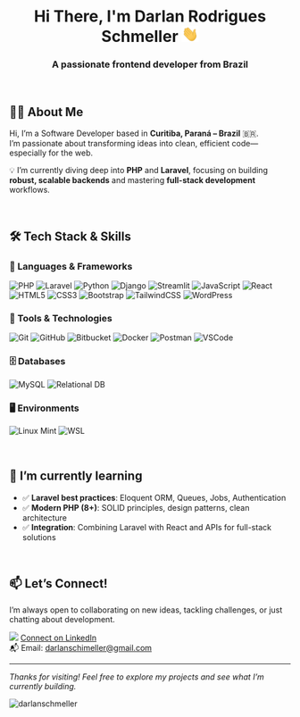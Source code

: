 <h1 align="center">Hi There, I'm Darlan Rodrigues Schmeller <img  src="https://raw.githubusercontent.com/ABSphreak/ABSphreak/master/gifs/Hi.gif" width="30px"></h1>
<h3 align="center">A passionate frontend developer from Brazil</h3>

<br>

## 🧑‍💻 About Me

Hi, I’m a Software Developer based in **Curitiba, Paraná – Brazil** 🇧🇷.  
I’m passionate about transforming ideas into clean, efficient code—especially for the web.

💡 I’m currently diving deep into **PHP** and **Laravel**, focusing on building **robust, scalable backends** and mastering **full-stack development** workflows.

<br>

## 🛠️ Tech Stack & Skills

### 🧠 Languages & Frameworks

  ![PHP](https://img.shields.io/badge/PHP-777BB4?style=for-the-badge&logo=php&logoColor=white)
  ![Laravel](https://img.shields.io/badge/Laravel-%23FF2D20.svg?style=for-the-badge&logo=laravel&logoColor=white)
  ![Python](https://img.shields.io/badge/Python-3776AB?style=for-the-badge&logo=python&logoColor=white)
  ![Django](https://img.shields.io/badge/Django-092E20?style=for-the-badge&logo=django&logoColor=white)
  ![Streamlit](https://img.shields.io/badge/Streamlit-FF4B4B?style=for-the-badge&logo=streamlit&logoColor=white)
  ![JavaScript](https://img.shields.io/badge/JavaScript-F7DF1E?style=for-the-badge&logo=javascript&logoColor=black)
  ![React](https://img.shields.io/badge/React-20232A?style=for-the-badge&logo=react&logoColor=61DAFB)
  ![HTML5](https://img.shields.io/badge/HTML5-E34F26?style=for-the-badge&logo=html5&logoColor=white)
  ![CSS3](https://img.shields.io/badge/CSS3-1572B6?style=for-the-badge&logo=css3&logoColor=white)
  ![Bootstrap](https://img.shields.io/badge/Bootstrap-563D7C?style=for-the-badge&logo=bootstrap&logoColor=white)
  ![TailwindCSS](https://img.shields.io/badge/TailwindCSS-38B2AC?style=for-the-badge&logo=tailwind-css&logoColor=white)
  ![WordPress](https://img.shields.io/badge/WordPress-21759B?style=for-the-badge&logo=wordpress&logoColor=white)

### 🧰 Tools & Technologies

  ![Git](https://img.shields.io/badge/Git-F05033?style=for-the-badge&logo=git&logoColor=white)
  ![GitHub](https://img.shields.io/badge/GitHub-181717?style=for-the-badge&logo=github&logoColor=white)
  ![Bitbucket](https://img.shields.io/badge/Bitbucket-0052CC?style=for-the-badge&logo=bitbucket&logoColor=white)
  ![Docker](https://img.shields.io/badge/Docker-2496ED?style=for-the-badge&logo=docker&logoColor=white)
  ![Postman](https://img.shields.io/badge/Postman-FF6C37?style=for-the-badge&logo=postman&logoColor=white)
  ![VSCode](https://img.shields.io/badge/VS%20Code-0078D7?style=for-the-badge&logo=visual-studio-code&logoColor=white)

### 🗄️ Databases

  ![MySQL](https://img.shields.io/badge/MySQL-4479A1?style=for-the-badge&logo=mysql&logoColor=white)
  ![Relational DB](https://img.shields.io/badge/Relational%20DB-00618A?style=for-the-badge&logo=database&logoColor=white)

### 🖥️ Environments
  
  ![Linux Mint](https://img.shields.io/badge/Linux%20Mint-87CF3E?style=for-the-badge&logo=linuxmint&logoColor=white)
  ![WSL](https://img.shields.io/badge/WSL-4D4D4D?style=for-the-badge&logo=windows&logoColor=white)

<br>

## 🌱 I’m currently learning
- ✅ **Laravel best practices**: Eloquent ORM, Queues, Jobs, Authentication  
- ✅ **Modern PHP (8+)**: SOLID principles, design patterns, clean architecture  
- ✅ **Integration**: Combining Laravel with React and APIs for full-stack solutions

<br>

## 📫 Let’s Connect!

I’m always open to collaborating on new ideas, tackling challenges, or just chatting about development.

<img src="https://cdn2.iconfinder.com/data/icons/social-media-2285/512/1_Linkedin_unofficial_colored_svg-128.png" width="20"> [Connect on LinkedIn](https://www.linkedin.com/in/darlan-rodrigues-schmeller-64953927a)  
📬 Email: darlanschimeller@gmail.com

---

*Thanks for visiting! Feel free to explore my projects and see what I’m currently building.*
<p align="left"> <img src="https://komarev.com/ghpvc/?username=darlanschmeller&label=Profile%20views&color=0e75b6&style=flat" alt="darlanschmeller" /> </p>
